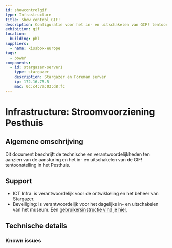 ```yaml
---
id: showcontrolgif
type: Infrastructure
title: Show control GIF!
description: Configuratie voor het in- en uitschakelen van GIF! tentoonstelling en werkverlichting
exhibition: gif
location:
  building: phl
suppliers:
  - name: kissbox-europe
tags:
  - power
components:
  - id: stargazer-server1
    type: stargazer
    description: Stargazer en Foreman server
    ip: 172.16.75.5
    mac: 0c:c4:7a:03:d8:fc
---
```


# Infrastructure: Stroomvoorziening Pesthuis

## Algemene omschrijving

Dit document beschrijft de technische en verantwoordelijkheden ten aanzien van de aansturing en het in- en uitschakelen van de GIF! tentoonstelling in het Pesthuis.

## Support

 * ICT Infra: is verantwoordelijk voor de ontwikkeling en het beheer van Stargazer.
 * Beveiliging: is verantwoordelijk voor het dagelijks in- en uitschakelen van het museum. Een [gebruikersinstructie vind je hier.](https://docs.google.com/document/d/12198RNk9D1wUGJKr2m5R4ewYwbn_CW07y9wNOfq0Yds)

## Technische details


### Known issues

